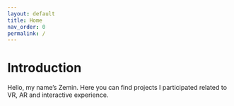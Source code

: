```yaml
---
layout: default
title: Home
nav_order: 0
permalink: /
---
```


# Introduction

Hello, my name’s Zemin. Here you can find projects I participated related to VR, AR and interactive experience.
